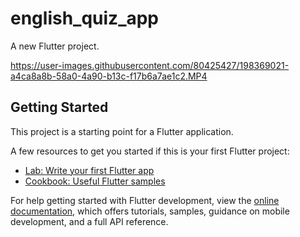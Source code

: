 # english_quiz_app

A new Flutter project.


https://user-images.githubusercontent.com/80425427/198369021-a4ca8a8b-58a0-4a90-b13c-f17b6a7ae1c2.MP4


## Getting Started

This project is a starting point for a Flutter application.

A few resources to get you started if this is your first Flutter project:

- [Lab: Write your first Flutter app](https://docs.flutter.dev/get-started/codelab)
- [Cookbook: Useful Flutter samples](https://docs.flutter.dev/cookbook)

For help getting started with Flutter development, view the
[online documentation](https://docs.flutter.dev/), which offers tutorials,
samples, guidance on mobile development, and a full API reference.

